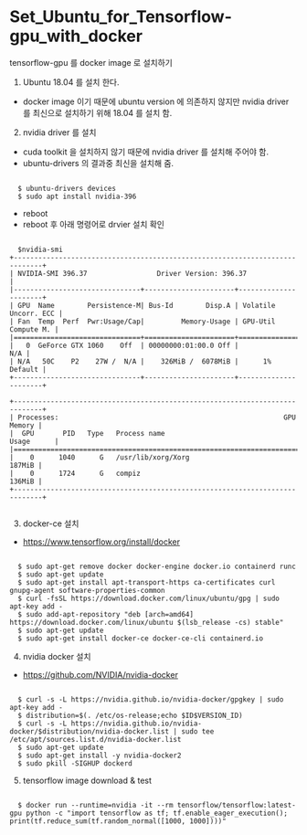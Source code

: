 # Set_Ubuntu_for_Tensorflow-gpu_with_docker

tensorflow-gpu 를 docker image 로 설치하기

1. Ubuntu 18.04 를 설치 한다.
  * docker image 이기 때문에 ubuntu version 에 의존하지 않지만 nvidia driver 를 최신으로 설치하기 위해 18.04 를 설치 함.

2. nvidia driver 를 설치
  * cuda toolkit 을 설치하지 않기 때문에 nvidia driver 를 설치해 주어야 함.
  * ubuntu-drivers 의 결과중 최신을 설치해 줌.
  <pre><code>
  $ ubuntu-drivers devices
  $ sudo apt install nvidia-396
</code></pre>
  * reboot
  * reboot 후 아래 명령어로 drvier 설치 확인
  <pre><code>
  $nvidia-smi 
+-----------------------------------------------------------------------------+
| NVIDIA-SMI 396.37                 Driver Version: 396.37                    |
|-------------------------------+----------------------+----------------------+
| GPU  Name        Persistence-M| Bus-Id        Disp.A | Volatile Uncorr. ECC |
| Fan  Temp  Perf  Pwr:Usage/Cap|         Memory-Usage | GPU-Util  Compute M. |
|===============================+======================+======================|
|   0  GeForce GTX 1060    Off  | 00000000:01:00.0 Off |                  N/A |
| N/A   50C    P2    27W /  N/A |    326MiB /  6078MiB |      1%      Default |
+-------------------------------+----------------------+----------------------+
                                                                               
+-----------------------------------------------------------------------------+
| Processes:                                                       GPU Memory |
|  GPU       PID   Type   Process name                             Usage      |
|=============================================================================|
|    0      1040      G   /usr/lib/xorg/Xorg                           187MiB |
|    0      1724      G   compiz                                       136MiB |
+-----------------------------------------------------------------------------+
  </code></pre>
3. docker-ce 설치
  - https://www.tensorflow.org/install/docker
  <pre><code>
  $ sudo apt-get remove docker docker-engine docker.io containerd runc
  $ sudo apt-get update
  $ sudo apt-get install apt-transport-https ca-certificates curl gnupg-agent software-properties-common
  $ curl -fsSL https://download.docker.com/linux/ubuntu/gpg | sudo apt-key add -
  $ sudo add-apt-repository "deb [arch=amd64] https://download.docker.com/linux/ubuntu $(lsb_release -cs) stable"
  $ sudo apt-get update
  $ sudo apt-get install docker-ce docker-ce-cli containerd.io
</code></pre>
4. nvidia docker 설치
  - https://github.com/NVIDIA/nvidia-docker
<pre><code>
  $ curl -s -L https://nvidia.github.io/nvidia-docker/gpgkey | sudo apt-key add -
  $ distribution=$(. /etc/os-release;echo $ID$VERSION_ID)
  $ curl -s -L https://nvidia.github.io/nvidia-docker/$distribution/nvidia-docker.list | sudo tee /etc/apt/sources.list.d/nvidia-docker.list
  $ sudo apt-get update
  $ sudo apt-get install -y nvidia-docker2
  $ sudo pkill -SIGHUP dockerd
</code></pre>
5. tensorflow image download & test
<pre><code>
  $ docker run --runtime=nvidia -it --rm tensorflow/tensorflow:latest-gpu python -c "import tensorflow as tf; tf.enable_eager_execution(); print(tf.reduce_sum(tf.random_normal([1000, 1000])))"
</code></pre>
